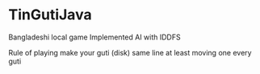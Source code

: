 # TinGutiJava
Bangladeshi local game 
Implemented AI with IDDFS

Rule of playing
make your guti (disk) same line at least moving one every guti
